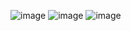 ![image](https://github.com/Banstra/exam/assets/97594123/295f7a0c-b8c3-418d-a16a-4392cbc66228)
![image](https://github.com/Banstra/exam/assets/97594123/05723a16-7d51-49e3-bcf5-6b86733fb64a)
![image](https://github.com/Banstra/exam/assets/97594123/922f2059-3894-4f35-90db-a3416cd277b3)
